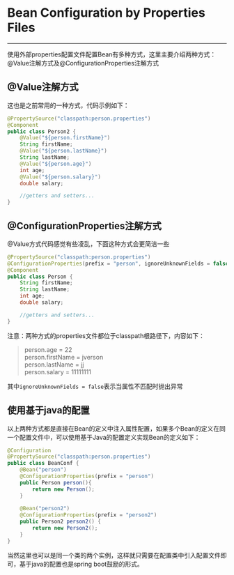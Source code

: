 # Bean Configuration by Properties Files
---

使用外部properties配置文件配置Bean有多种方式，这里主要介绍两种方式：@Value注解方式及@ConfigurationProperties注解方式

## @Value注解方式

这也是之前常用的一种方式，代码示例如下：

```java
@PropertySource("classpath:person.properties")
@Component
public class Person2 {
	@Value("${person.firstName}")
	String firstName;
	@Value("${person.lastName}")
	String lastName;
	@Value("${person.age}")
	int age;
	@Value("${person.salary}")
	double salary;

    //getters and setters...
}
```

## @ConfigurationProperties注解方式

@Value方式代码感觉有些凌乱，下面这种方式会更简洁一些

```java
@PropertySource("classpath:person.properties")
@ConfigurationProperties(prefix = "person", ignoreUnknownFields = false)
@Component
public class Person {
	String firstName;
	String lastName;
	int age;
	double salary;

	//getters and setters...
}
```

注意：两种方式的properties文件都位于classpath根路径下，内容如下：

> person.age = 22    
person.firstName = jverson    
person.lastName = jj    
person.salary = 11111111    

其中`ignoreUnknownFields = false`表示当属性不匹配时抛出异常

## 使用基于java的配置

以上两种方式都是直接在Bean的定义中注入属性配置，如果多个Bean的定义在同一个配置文件中，可以使用基于Java的配置定义实现Bean的定义如下：

```java
@Configuration
@PropertySource("classpath:person.properties")
public class BeanConf {
	@Bean("person")
	@ConfigurationProperties(prefix = "person")
	public Person person(){
		return new Person();
	}
	
	@Bean("person2")
	@ConfigurationProperties(prefix = "person2")
	public Person2 person2() {
		return new Person2();
	}
}
```

当然这里也可以是同一个类的两个实例，这样就只需要在配置类中引入配置文件即可，基于java的配置也是spring boot鼓励的形式。